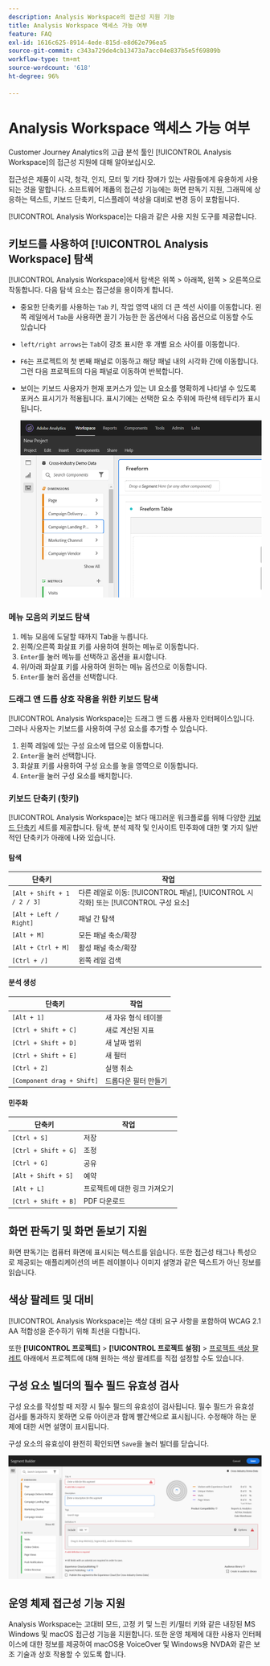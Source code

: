 ```yaml
---
description: Analysis Workspace의 접근성 지원 기능
title: Analysis Workspace 액세스 가능 여부
feature: FAQ
exl-id: 1616c625-8914-4ede-815d-e8d62e796ea5
source-git-commit: c343a729de4cb13473a7acc04e837b5e5f69809b
workflow-type: tm+mt
source-wordcount: '618'
ht-degree: 96%

---
```


# Analysis Workspace 액세스 가능 여부

Customer Journey Analytics의 고급 분석 툴인 [!UICONTROL Analysis Workspace]의 접근성 지원에 대해 알아보십시오.

접근성은 제품이 시각, 청각, 인지, 모터 및 기타 장애가 있는 사람들에게 유용하게 사용되는 것을 말합니다. 소프트웨어 제품의 접근성 기능에는 화면 판독기 지원, 그래픽에 상응하는 텍스트, 키보드 단축키, 디스플레이 색상을 대비로 변경 등이 포함됩니다.

[!UICONTROL Analysis Workspace]는 다음과 같은 사용 지원 도구를 제공합니다.

## 키보드를 사용하여 [!UICONTROL Analysis Workspace] 탐색

[!UICONTROL Analysis Workspace]에서 탐색은 위쪽 > 아래쪽, 왼쪽 > 오른쪽으로 작동합니다. 다음 탐색 요소는 접근성을 용이하게 합니다.

* 중요한 단축키를 사용하는 `Tab` 키, 작업 영역 내의 더 큰 섹션 사이를 이동합니다. 왼쪽 레일에서 `Tab`을 사용하면 끌기 가능한 한 옵션에서 다음 옵션으로 이동할 수도 있습니다
* `left/right arrows`는 `Tab`이 강조 표시한 후 개별 요소 사이를 이동합니다.
* `F6`는 프로젝트의 첫 번째 패널로 이동하고 해당 패널 내의 시각화 간에 이동합니다. 그런 다음 프로젝트의 다음 패널로 이동하여 반복합니다.
* 보이는 키보드 사용자가 현재 포커스가 있는 UI 요소를 명확하게 나타낼 수 있도록 포커스 표시기가 적용됩니다. 표시기에는 선택한 요소 주위에 파란색 테두리가 표시됩니다.

  ![자유 형식 테이블 주위에 있는 파란색 테두리의 포커스 표시기를 보여 주는 자유 형식 테이블입니다.](assets/focus-indicator.png)

### 메뉴 모음의 키보드 탐색

1. 메뉴 모음에 도달할 때까지 Tab을 누릅니다.
1. 왼쪽/오른쪽 화살표 키를 사용하여 원하는 메뉴로 이동합니다.
1. `Enter`를 눌러 메뉴를 선택하고 옵션을 표시합니다.
1. 위/아래 화살표 키를 사용하여 원하는 메뉴 옵션으로 이동합니다.
1. `Enter`를 눌러 옵션을 선택합니다.

### 드래그 앤 드롭 상호 작용을 위한 키보드 탐색

[!UICONTROL Analysis Workspace]는 드래그 앤 드롭 사용자 인터페이스입니다. 그러나 사용자는 키보드를 사용하여 구성 요소를 추가할 수 있습니다.

1. 왼쪽 레일에 있는 구성 요소에 탭으로 이동합니다.
1. `Enter`을 눌러 선택합니다.
1. 화살표 키를 사용하여 구성 요소를 놓을 영역으로 이동합니다.
1. `Enter`을 눌러 구성 요소를 배치합니다.

### 키보드 단축키 (핫키)

[!UICONTROL Analysis Workspace]는 보다 매끄러운 워크플로를 위해 다양한 [키보드 단축키](https://experienceleague.adobe.com/docs/analytics/analyze/analysis-workspace/build-workspace-project/fa-shortcut-keys.html) 세트를 제공합니다. 탐색, 분석 제작 및 인사이트 민주화에 대한 몇 가지 일반적인 단축키가 아래에 나와 있습니다.

#### 탐색

| 단축키 | 작업 |
| --- | --- |
| `[Alt + Shift + 1 / 2 / 3]` | 다른 레일로 이동: [!UICONTROL 패널], [!UICONTROL 시각화] 또는 [!UICONTROL 구성 요소] |
| `[Alt + Left / Right]` | 패널 간 탐색 |
| `[Alt + M]` | 모든 패널 축소/확장 |
| `[Alt + Ctrl + M]` | 활성 패널 축소/확장 |
| `[Ctrl + /]` | 왼쪽 레일 검색 |

#### 분석 생성

| 단축키 | 작업 |
| --- | --- |
| `[Alt + 1]` | 새 자유 형식 테이블 |
| `[Ctrl + Shift + C]` | 새로 계산된 지표 |
| `[Ctrl + Shift + D]` | 새 날짜 범위 |
| `[Ctrl + Shift + E]` | 새 필터 |
| `[Ctrl + Z]` | 실행 취소 |
| `[Component drag + Shift]` | 드롭다운 필터 만들기 |

#### 민주화

| 단축키 | 작업 |
| --- | --- |
| `[Ctrl + S]` | 저장 |
| `[Ctrl + Shift + G]` | 조정 |
| `[Ctrl + G]` | 공유 |
| `[Alt + Shift + S]` | 예약 |
| `[Alt + L]` | 프로젝트에 대한 링크 가져오기 |
| `[Ctrl + Shift + B]` | PDF 다운로드 |

## 화면 판독기 및 화면 돋보기 지원

화면 판독기는 컴퓨터 화면에 표시되는 텍스트를 읽습니다. 또한 접근성 태그나 특성으로 제공되는 애플리케이션의 버튼 레이블이나 이미지 설명과 같은 텍스트가 아닌 정보를 읽습니다.

## 색상 팔레트 및 대비

[!UICONTROL Analysis Workspace]는 색상 대비 요구 사항을 포함하여 WCAG 2.1 AA 적합성을 준수하기 위해 최선을 다합니다.

또한 **[!UICONTROL 프로젝트]** > **[!UICONTROL 프로젝트 설정]** > [프로젝트 색상 팔레트](https://experienceleague.adobe.com/docs/analytics/analyze/analysis-workspace/build-workspace-project/color-palettes.html?lang=ko-KR) 아래에서 프로젝트에 대해 원하는 색상 팔레트를 직접 설정할 수도 있습니다.

## 구성 요소 빌더의 필수 필드 유효성 검사

구성 요소를 작성할 때 저장 시 필수 필드의 유효성이 검사됩니다. 필수 필드가 유효성 검사를 통과하지 못하면 오류 아이콘과 함께 빨간색으로 표시됩니다. 수정해야 하는 문제에 대한 서면 설명이 표시됩니다.

구성 요소의 유효성이 완전히 확인되면 `Save`을 눌러 빌더를 닫습니다.

![세그먼트 빌더 및 오류 유효성 검사 표시기.](assets/error-validation.png)

## 운영 체제 접근성 기능 지원

Analysis Workspace는 고대비 모드, 고정 키 및 느린 키/필터 키와 같은 내장된 MS Windows 및 macOS 접근성 기능을 지원합니다. 또한 운영 체제에 대한 사용자 인터페이스에 대한 정보를 제공하여 macOS용 VoiceOver 및 Windows용 NVDA와 같은 보조 기술과 상호 작용할 수 있도록 합니다.
